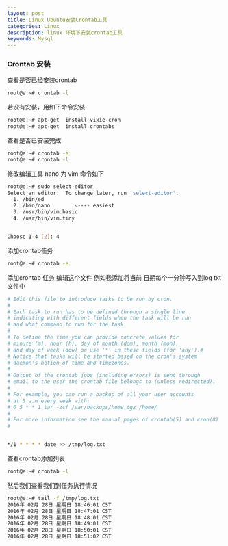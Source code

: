```yaml
---
layout: post
title: Linux Ubuntu安装Crontab工具
categories: Linux
description: linux 环境下安装crontab工具
keywords: Mysql
---
```



### Crontab 安装

查看是否已经安装crontab

```sh
root@e:~# crontab -l 
```

若没有安装，用如下命令安装

```sh
root@e:~# apt-get  install vixie-cron
root@e:~# apt-get  install crontabs
```

查看是否已安装完成

```sh
root@e:~# crontab -e
root@e:~# crontab -l
```

修改编辑工具 nano 为 vim 命令如下

```sh
root@e:~# sudo select-editor
Select an editor.  To change later, run 'select-editor'.
  1. /bin/ed
  2. /bin/nano        <---- easiest
  3. /usr/bin/vim.basic
  4. /usr/bin/vim.tiny


Choose 1-4 [2]: 4
```

添加crontab任务

```sh
root@e:~# crontab -e 
```

添加crontab 任务 编辑这个文件 例如我添加将当前 日期每个一分钟写入到log txt 文件中

```sh
# Edit this file to introduce tasks to be run by cron.
# 
# Each task to run has to be defined through a single line
# indicating with different fields when the task will be run
# and what command to run for the task
# 
# To define the time you can provide concrete values for
# minute (m), hour (h), day of month (dom), month (mon),
# and day of week (dow) or use '*' in these fields (for 'any').# 
# Notice that tasks will be started based on the cron's system
# daemon's notion of time and timezones.
# 
# Output of the crontab jobs (including errors) is sent through
# email to the user the crontab file belongs to (unless redirected).
# 
# For example, you can run a backup of all your user accounts
# at 5 a.m every week with:
# 0 5 * * 1 tar -zcf /var/backups/home.tgz /home/
# 
# For more information see the manual pages of crontab(5) and cron(8)
# 


*/1 * * * * date >> /tmp/log.txt 


```

查看crontab添加列表

```sh
root@e:~# crontab -l
```

然后我们查看我们到任务执行情况

```sh
root@e:~# tail -f /tmp/log.txt
2016年 02月 28日 星期日 18:46:01 CST
2016年 02月 28日 星期日 18:47:01 CST
2016年 02月 28日 星期日 18:48:01 CST
2016年 02月 28日 星期日 18:49:01 CST
2016年 02月 28日 星期日 18:50:01 CST
2016年 02月 28日 星期日 18:51:02 CST
```

